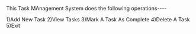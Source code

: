 This Task MAnagement System does the following operations----

1)Add New Task
2)View Tasks
3)Mark A Task As Complete
4)Delete A Task
5)Exit
